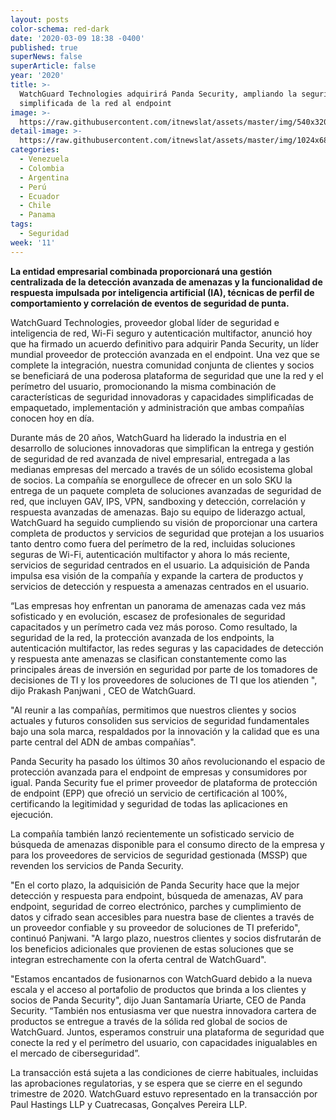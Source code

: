 ```yaml
---
layout: posts
color-schema: red-dark
date: '2020-03-09 18:38 -0400'
published: true
superNews: false
superArticle: false
year: '2020'
title: >-
  WatchGuard Technologies adquirirá Panda Security, ampliando la seguridad
  simplificada de la red al endpoint
image: >-
  https://raw.githubusercontent.com/itnewslat/assets/master/img/540x320/Watchguard-Panda-p.jpg
detail-image: >-
  https://raw.githubusercontent.com/itnewslat/assets/master/img/1024x680/Watchguard-Panda-g.jpg
categories:
  - Venezuela
  - Colombia
  - Argentina
  - Perú
  - Ecuador
  - Chile
  - Panama
tags:
  - Seguridad
week: '11'
---
```

**La entidad empresarial combinada proporcionará una gestión centralizada de la detección avanzada de amenazas y la funcionalidad de respuesta impulsada por inteligencia artificial (IA), técnicas de perfil de comportamiento y correlación de eventos de seguridad de punta.**

WatchGuard Technologies, proveedor global líder de seguridad e inteligencia de red, Wi-Fi seguro y autenticación multifactor, anunció hoy que ha firmado un acuerdo definitivo para adquirir Panda Security, un líder mundial proveedor de protección avanzada en el endpoint. Una vez que se complete la integración, nuestra comunidad conjunta de clientes y socios se beneficiará de una poderosa plataforma de seguridad que une la red y el perímetro del usuario, promocionando la misma combinación de características de seguridad innovadoras y capacidades simplificadas de empaquetado, implementación y administración que ambas compañías conocen hoy en día.
 
Durante más de 20 años, WatchGuard ha liderado la industria en el desarrollo de soluciones innovadoras que simplifican la entrega y gestión de seguridad de red avanzada de nivel empresarial, entregada a las medianas empresas del mercado a través de un sólido ecosistema global de socios. La compañía se enorgullece de ofrecer en un solo SKU la entrega de un paquete completa de soluciones avanzadas de seguridad de red, que incluyen GAV, IPS, VPN, sandboxing y detección, correlación y respuesta avanzadas de amenazas. Bajo su equipo de liderazgo actual, WatchGuard ha seguido cumpliendo su visión de proporcionar una cartera completa de productos y servicios de seguridad que protejan a los usuarios tanto dentro como fuera del perímetro de la red, incluidas soluciones seguras de Wi-Fi, autenticación multifactor y ahora lo más reciente, servicios de seguridad centrados en el usuario. La adquisición de Panda impulsa esa visión de la compañía y expande la cartera de productos y servicios de detección y respuesta a amenazas centrados en el usuario.

“Las empresas hoy enfrentan un panorama de amenazas cada vez más sofisticado y en evolución, escasez de profesionales de seguridad capacitados y un perímetro cada vez más poroso. Como resultado, la seguridad de la red, la protección avanzada de los endpoints, la autenticación multifactor, las redes seguras y las capacidades de detección y respuesta ante amenazas se clasifican constantemente como las principales áreas de inversión en seguridad por parte de los tomadores de decisiones de TI y los proveedores de soluciones de TI que los atienden ", dijo Prakash Panjwani , CEO de WatchGuard. 

"Al reunir a las compañías, permitimos que nuestros clientes y socios actuales y futuros consoliden sus servicios de seguridad fundamentales bajo una sola marca, respaldados por la innovación y la calidad que es una parte central del ADN de ambas compañías".
 
Panda Security ha pasado los últimos 30 años revolucionando el espacio de protección avanzada para el endpoint de empresas y consumidores por igual. Panda Security fue el primer proveedor de plataforma de protección de endpoint (EPP) que ofreció un servicio de certificación al 100%, certificando la legitimidad y seguridad de todas las aplicaciones en ejecución. 

La compañía también lanzó recientemente un sofisticado servicio de búsqueda de amenazas disponible para el consumo directo de la empresa y para los proveedores de servicios de seguridad gestionada (MSSP) que revenden los servicios de Panda Security.

"En el corto plazo, la adquisición de Panda Security hace que la mejor detección y respuesta para endpoint, búsqueda de amenazas, AV para endpoint, seguridad de correo electrónico, parches y cumplimiento de datos y cifrado sean accesibles para nuestra base de clientes a través de un proveedor confiable y su proveedor de soluciones de TI preferido", continuó Panjwani. "A largo plazo, nuestros clientes y socios disfrutarán de los beneficios adicionales que provienen de estas soluciones que se integran estrechamente con la oferta central de WatchGuard".

"Estamos encantados de fusionarnos con WatchGuard debido a la nueva escala y el acceso al portafolio de productos que brinda a los clientes y socios de Panda Security", dijo Juan Santamaría Uriarte, CEO de Panda Security. “También nos entusiasma ver que nuestra innovadora cartera de productos se entregue a través de la sólida red global de socios de WatchGuard. Juntos, esperamos construir una plataforma de seguridad que conecte la red y el perímetro del usuario, con capacidades inigualables en el mercado de ciberseguridad”.

La transacción está sujeta a las condiciones de cierre habituales, incluidas las aprobaciones regulatorias, y se espera que se cierre en el segundo trimestre de 2020. WatchGuard estuvo representado en la transacción por Paul Hastings LLP y Cuatrecasas, Gonçalves Pereira LLP.